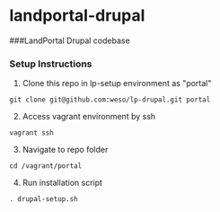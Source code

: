 landportal-drupal
=================

###LandPortal Drupal codebase

### Setup Instructions
1. Clone this repo in lp-setup environment as "portal" <br/>
```
git clone git@github.com:weso/lp-drupal.git portal
```
2. Access vagrant environment by ssh <br/>
```
vagrant ssh
```
3. Navigate to repo folder <br/>
```
cd /vagrant/portal
```
4. Run installation script <br/>
```
. drupal-setup.sh
```
